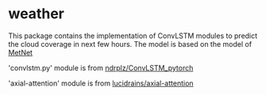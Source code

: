 # weather
This package contains the implementation of ConvLSTM modules to predict the cloud coverage in next few hours. The model is based on the model of [MetNet](https://arxiv.org/abs/2003.12140)

'convlstm.py' module is from [ndrplz/ConvLSTM_pytorch](https://github.com/ndrplz/ConvLSTM_pytorch)

'axial-attention' module is from [lucidrains/axial-attention ](https://github.com/lucidrains/axial-attention)
